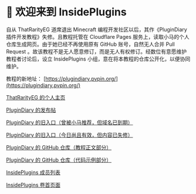 # 👋 欢迎来到 InsidePlugins

自从 ThatRarityEG 道席退出 Minecraft 编程开发社区以后，其作《PluginDiary 插件开发教程》失修。且教程托管在 Cloudflare Pages 服务上，读取小马的个人仓库生成网页。由于她已经不再使用原有 GitHub 账号，自然无人合并 Pull Request 。故该教程不是无人愿意修订，而是无人有权修订。经数位有意愿维护教程者讨论后，设立 InsidePlugins 小组，意在将本教程的仓库公开化，以便协同维护。

教程的新地址： [https://plugindiary.pvpin.org/](https://plugindiary.pvpin.org/)

[ThatRarityEG 的个人主页](https://www.mcbbs.net/home.php?mod=space&uid=3281025)

[PluginDiary 的发布帖](https://www.mcbbs.net/thread-1163259-1-1.html)

[PluginDiary 的旧入口（曾被小马推荐，但域名已到期）](https://plgdev.xuogroup.top)

[PluginDiary 的旧入口（今日尚且有效，但内容已失修）](https://plugin-diary.pages.dev)

[PluginDiary 的 GitHub 仓库（教程正文部分）](https://github.com/Andy-K-Sparklight/PluginDiary)

[PluginDiary 的 GitHub 仓库（代码示例部分）](https://github.com/Andy-K-Sparklight/PluginDiaryCode)

[InsidePlugins 成员列表](https://plugindiary.pvpin.org/Postface/TeamPage.html)

[InsidePlugins 卷首页面](https://plugindiary.pvpin.org/Volume0/HomePage_Original.html)
